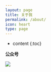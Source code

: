 ```yaml
---
layout: page
title: 关于我
permalink: /about/
icon: heart
type: page
---
```


* content
{:toc}


**公众号**

![](https://i.imgur.com/Eo7IeUF.jpg)



